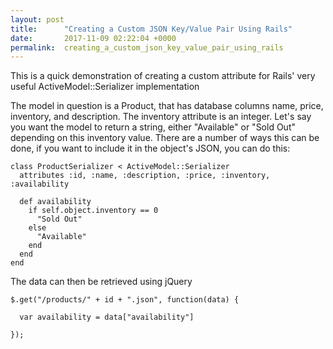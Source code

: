 ```yaml
---
layout: post
title:      "Creating a Custom JSON Key/Value Pair Using Rails"
date:       2017-11-09 02:22:04 +0000
permalink:  creating_a_custom_json_key_value_pair_using_rails
---
```



This is a quick demonstration of creating a custom attribute for Rails' very useful ActiveModel::Serializer implementation

The model in question is a Product, that has database columns name, price, inventory, and description. The inventory attribute is an integer. Let's say you want the model to return a string, either "Available" or "Sold Out" depending on this inventory value. There are a number of ways this can be done, if you want to include it in the object's JSON, you can do this:

```
class ProductSerializer < ActiveModel::Serializer
  attributes :id, :name, :description, :price, :inventory, :availability

  def availability
    if self.object.inventory == 0
      "Sold Out"
    else
      "Available"
    end
  end
end
```

The data can then be retrieved using jQuery

```
$.get("/products/" + id + ".json", function(data) {

  var availability = data["availability"]
	
});
```
